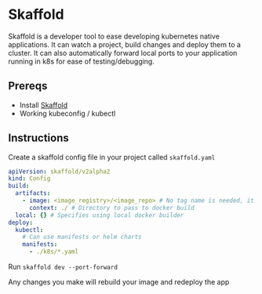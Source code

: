 # Skaffold

Skaffold is a developer tool to ease developing kubernetes native applications.
It can watch a project, build changes and deploy them to a cluster. 
It can also automatically forward local ports to your application running in k8s for ease of testing/debugging.

## Prereqs

* Install [Skaffold](https://skaffold.dev/docs/install/)
* Working kubeconfig / kubectl

## Instructions

Create a skaffold config file in your project called `skaffold.yaml`

```yaml
apiVersion: skaffold/v2alpha2
kind: Config
build:
  artifacts:
    - image: <image_registry>/<image_repo> # No tag name is needed, it will automatically be generated
      context: ./ # Directory to pass to docker build
  local: {} # Specifies using local docker builder
deploy:
  kubectl:
    # Can use manifests or helm charts
    manifests:
      - ./k8s/*.yaml
```

Run `skaffold dev --port-forward`

Any changes you make will rebuild your image and redeploy the app
